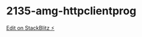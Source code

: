 # 2135-amg-httpclientprog

[Edit on StackBlitz ⚡️](https://stackblitz.com/edit/2135-amg-httpclientprog-yec7ld)